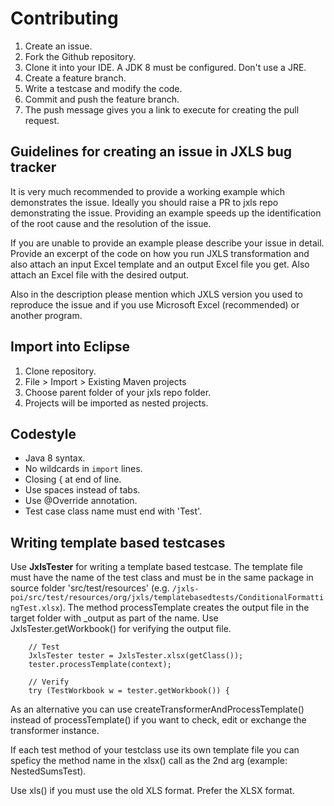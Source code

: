 # Contributing

1. Create an issue.
2. Fork the Github repository.
3. Clone it into your IDE. A JDK 8 must be configured. Don't use a JRE.
4. Create a feature branch.
5. Write a testcase and modify the code.
6. Commit and push the feature branch.
7. The push message gives you a link to execute for creating the pull request.

## Guidelines for creating an issue in JXLS bug tracker

It is very much recommended to provide a working example which demonstrates the issue. Ideally you should raise a PR to jxls repo demonstrating the issue. Providing an example speeds up the identification of the root cause and the resolution of the issue.

If you are unable to provide an example please describe your issue in detail. Provide an excerpt of the code on how you run JXLS transformation and also attach an input Excel template and an output Excel file you get. Also attach an Excel file with the desired output.

Also in the description please mention which JXLS version you used to reproduce the issue and if you use Microsoft Excel (recommended) or another program.

## Import into Eclipse

1. Clone repository.
2. File > Import > Existing Maven projects
3. Choose parent folder of your jxls repo folder.
4. Projects will be imported as nested projects.

## Codestyle

- Java 8 syntax.
- No wildcards in `import` lines.
- Closing { at end of line.
- Use spaces instead of tabs.
- Use @Override annotation.
- Test case class name must end with 'Test'.

## Writing template based testcases

Use **JxlsTester** for writing a template based testcase. The template file must have the name of the test class and must be in the same package
in source folder 'src/test/resources'
(e.g. `/jxls-poi/src/test/resources/org/jxls/templatebasedtests/ConditionalFormattingTest.xlsx`).
The method processTemplate creates the output file in the target folder with _output as part of the name.
Use JxlsTester.getWorkbook() for verifying the output file.

        // Test
        JxlsTester tester = JxlsTester.xlsx(getClass());
        tester.processTemplate(context);
        
        // Verify
        try (TestWorkbook w = tester.getWorkbook()) {

As an alternative you can use createTransformerAndProcessTemplate() instead of processTemplate() if you want to check, edit or exchange
the transformer instance.

If each test method of your testclass use its own template file you can speficy the method name in the xlsx() call as the 2nd arg (example: NestedSumsTest).

Use xls() if you must use the old XLS format. Prefer the XLSX format.
